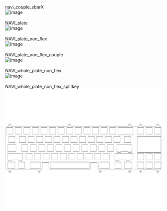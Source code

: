 <br/>navi_couple_sbarX<br/>![image](./navi_couple_sbarX.png)<br/>
<br/>NAVI_plate<br/>![image](./NAVI_plate.png)<br/>
<br/>NAVI_plate_non_flex<br/>![image](./NAVI_plate_non_flex.png)<br/>
<br/>NAVI_plate_non_flex_couple<br/>![image](./NAVI_plate_non_flex_couple.png)<br/>
<br/>NAVI_whole_plate_non_flex<br/>![image](./NAVI_whole_plate_non_flex.png)<br/>
<br/>NAVI_whole_plate_non_flex_splitkey<br/>![image](./NAVI_whole_plate_non_flex_splitkey.png)<br/>
